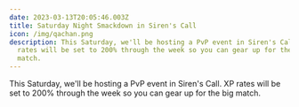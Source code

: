 ```yaml
---
date: 2023-03-13T20:05:46.003Z
title: Saturday Night Smackdown in Siren's Call
icon: /img/qachan.png
description: This Saturday, we'll be hosting a PvP event in Siren's Call. XP
  rates will be set to 200% through the week so you can gear up for the big
  match.
---
```

This Saturday, we'll be hosting a PvP event in Siren's Call. XP rates will be set to 200% through the week so you can gear up for the big match.